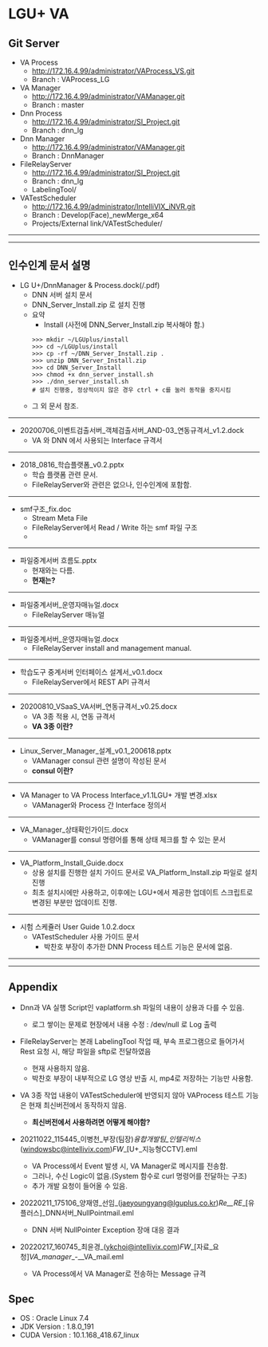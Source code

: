 # LGU+ VA
## Git Server
* VA Process
  * http://172.16.4.99/administrator/VAProcess_VS.git
  * Branch : VAProcess_LG
* VA Manager
  * http://172.16.4.99/administrator/VAManager.git
  * Branch : master
* Dnn Process
  * http://172.16.4.99/administrator/SI_Project.git
  * Branch : dnn_lg
* Dnn Manager
  * http://172.16.4.99/administrator/VAManager.git
  * Branch : DnnManager
* FileRelayServer
  * http://172.16.4.99/administrator/SI_Project.git
  * Branch : dnn_lg
  * LabelingTool/
* VATestScheduler
  * http://172.16.4.99/administrator/IntelliVIX_iNVR.git
  * Branch : Develop(Face)_newMerge_x64
  * Projects/External link/VATestScheduler/
---
---
## 인수인계 문서 설명
* LG U+/DnnManager & Process.dock(/.pdf)
  * DNN 서버 설치 문서
  * DNN_Server_Install.zip 로 설치 진행
  * 요약
    * Install (사전에 DNN_Server_Install.zip 복사해야 함.)
    ```command
    >>> mkdir ~/LGUplus/install
    >>> cd ~/LGUplus/install
    >>> cp -rf ~/DNN_Server_Install.zip .
    >>> unzip DNN_Server_Install.zip
    >>> cd DNN_Server_Install
    >>> chmod +x dnn_server_install.sh
    >>> ./dnn_server_install.sh
    # 설치 진행중, 정상적이지 않은 경우 ctrl + c를 눌러 동작을 중지시킴
    ```
  * 그 외 문서 참조.   
---
      
* 20200706_이벤트검출서버_객체검출서버_AND-03_연동규격서_v1.2.dock
  * VA 와 DNN 에서 사용되는 Interface 규격서
---

* 2018_0816_학습플랫폼_v0.2.pptx
  * 학습 플랫폼 관련 문서.
  * FileRelayServer와 관련은 없으나, 인수인계에 포함함.
---
* smf구조_fix.doc
  * Stream Meta File
  * FileRelayServer에서 Read / Write 하는 smf 파일 구조
  * 
---
* 파일중계서버 흐름도.pptx
  * 현재와는 다름.
  * **현재는?**
---
* 파일중계서버_운영자매뉴얼.docx
  * FileRelayServer 매뉴얼
---
* 파일중계서버_운영자매뉴얼.docx
  * FileRelayServer install and management manual.
---
* 학습도구 중계서버 인터페이스 설계서_v0.1.docx
  * FileRelayServer에서 REST API 규격서
---
* 20200810_VSaaS_VA서버_연동규격서_v0.25.docx
  * VA 3종 적용 시, 연동 규격서
  * **VA 3종 이란?**
---
* Linux_Server_Manager_설계_v0.1_200618.pptx
  * VAManager consul 관련 설명이 작성된 문서
  * **consul 이란?**
---
* VA Manager to VA Process Interface_v1.1LGU+ 개발 변경.xlsx
  * VAManager와 Process 간 Interface 정의서
---
* VA_Manager_상태확인가이드.docx
  * VAManager를 consul 명령어를 통해 상태 체크를 할 수 있는 문서
---
* VA_Platform_Install_Guide.docx
  * 상용 설치를 진행한 설치 가이드 문서로 VA_Platform_Install.zip 파일로 설치 진행
  * 최초 설치시에만 사용하고, 이후에는 LGU+에서 제공한 업데이트 스크립트로 변경된 부분만 업데이트 진행.
---
* 시험 스케쥴러 User Guide 1.0.2.docx
  * VATestScheduler 사용 가이드 문서
    * 박찬호 부장이 추가한 DNN Process 테스트 기능은 문서에 없음.
---
---

## Appendix
* Dnn과 VA 실행 Script인 vaplatform.sh 파일의 내용이 상용과 다를 수 있음.
  * 로그 쌓이는 문제로 현장에서 내용 수정 : /dev/null 로 Log 출력

* FileRelayServer는 본래 LabelingTool 작업 때, 부속 프로그램으로 들어가서 Rest 요청 시, 해당 파일을 sftp로 전달하였음
  * 현재 사용하지 않음.
  * 박찬호 부장이 내부적으로 LG 영상 반출 시, mp4로 저장하는 기능만 사용함.

* VA 3종 작업 내용이 VATestScheduler에 반영되지 않아 VAProcess 테스트 기능은 현재 최신버전에서 동작하지 않음.
  * **최신버전에서 사용하려면 어떻게 해야함?**

* 20211022_115445_이병천_부장(팀장)_융합개발팀_인텔리빅스_(windowsbc@intellivix.com)_FW__[U+_지능형CCTV].eml
  * VA Process에서 Event 발생 시, VA Manager로 메시지를 전송함.
  * 그러나, 수신 Logic이 없음.(System 함수로 curl 명령어를 전달하는 구조)
  * 추가 개발 요청이 들어올 수 있음.

* 20220211_175106_양재영_선임_(jaeyoungyang@lguplus.co.kr)_Re__RE__[유플러스]_DNN서버_NullPointmail.eml
  * DNN 서버 NullPointer Exception 장애 대응 결과

* 20220217_160745_최윤경_(ykchoi@intellivix.com)_FW__[자료_요청]_VA_manager__-__VA_mail.eml
  * VA Process에서 VA Manager로 전송하는 Message 규격


## Spec
* OS : Oracle Linux 7.4
* JDK Version : 1.8.0_191
* CUDA Version : 10.1.168_418.67_linux


